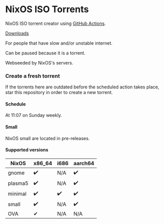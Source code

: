 # NixOS ISO Torrents
NixOS ISO torrent creator using [GitHub Actions](https://github.com/features/actions).

[Downloads](https://github.com/AnimMouse/NixOS-ISO-Torrents/releases)

For people that have slow and/or unstable internet.

Can be paused because it is a torrent.

Webseeded by NixOS's servers.

### Create a fresh torrent

If the torrents here are outdated before the scheduled action takes place, star this repository in order to create a new torrent.

#### Schedule

At 11:07 on Sunday weekly.

#### Small

NixOS small are located in pre-releases.

#### Supported versions

| NixOS   | x86_64 | i686 | aarch64 |
|---------|--------|------|---------|
| gnome   | ✔️     | N/A  | ✔️      |
| plasma5 | ✔️     | N/A  | ✔️      |
| minimal | ✔️     | ✔️   | ✔️      |
| small   | ✔️     | N/A  | ✔️      |
| OVA     | ✔     | N/A  | N/A     |